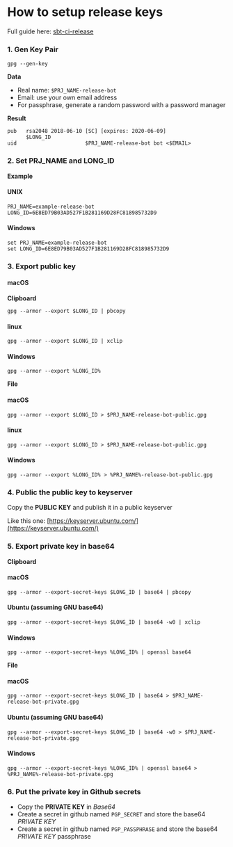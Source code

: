 # How to setup release keys
Full guide here: [sbt-ci-release](https://github.com/olafurpg/sbt-ci-release)

### 1. Gen Key Pair
```shell
gpg --gen-key
```
**Data**
- Real name: `$PRJ_NAME-release-bot`
- Email: use your own email address
- For passphrase, generate a random password with a password manager

**Result**
```
pub   rsa2048 2018-06-10 [SC] [expires: 2020-06-09]
      $LONG_ID
uid                      $PRJ_NAME-release-bot bot <$EMAIL>
```

### 2. Set PRJ_NAME and LONG_ID

**Example**

#### UNIX
```shell
PRJ_NAME=example-release-bot
LONG_ID=6E8ED79B03AD527F1B281169D28FC818985732D9
```

#### Windows
```shell
set PRJ_NAME=example-release-bot
set LONG_ID=6E8ED79B03AD527F1B281169D28FC818985732D9
```

### 3. Export public key

#### macOS
**Clipboard**
```shell
gpg --armor --export $LONG_ID | pbcopy
```

#### linux
```shell
gpg --armor --export $LONG_ID | xclip
```

#### Windows
```shell
gpg --armor --export %LONG_ID%
```

**File**

#### macOS
```shell
gpg --armor --export $LONG_ID > $PRJ_NAME-release-bot-public.gpg
```

#### linux
```shell
gpg --armor --export $LONG_ID > $PRJ_NAME-release-bot-public.gpg
```

#### Windows
```shell
gpg --armor --export %LONG_ID% > %PRJ_NAME%-release-bot-public.gpg
```
### 4. Public the public key to keyserver
Copy the **PUBLIC KEY** and publish it in a public keyserver

Like this one:
[https://keyserver.ubuntu.com/](https://keyserver.ubuntu.com/)

### 5. Export private key in base64
**Clipboard**

#### macOS
```shell
gpg --armor --export-secret-keys $LONG_ID | base64 | pbcopy
```

#### Ubuntu (assuming GNU base64)
```shell
gpg --armor --export-secret-keys $LONG_ID | base64 -w0 | xclip
```

#### Windows
```shell
gpg --armor --export-secret-keys %LONG_ID% | openssl base64
```

**File**

#### macOS
```shell
gpg --armor --export-secret-keys $LONG_ID | base64 > $PRJ_NAME-release-bot-private.gpg
```

#### Ubuntu (assuming GNU base64)
```shell
gpg --armor --export-secret-keys $LONG_ID | base64 -w0 > $PRJ_NAME-release-bot-private.gpg
```

#### Windows
```shell
gpg --armor --export-secret-keys %LONG_ID% | openssl base64 > %PRJ_NAME%-release-bot-private.gpg
```

### 6. Put the private key in Github secrets
- Copy the **PRIVATE KEY** in _Base64_
- Create a secret in github named `PGP_SECRET` and store the base64 *PRIVATE KEY*
- Create a secret in github named `PGP_PASSPHRASE` and store the base64 *PRIVATE KEY* passphrase
